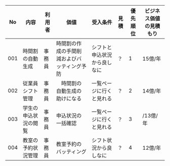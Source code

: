 No | 内容 | 利用者 | 価値 | 受入条件 | 見積 | 優先順位 | ビジネス価値の見積もり
---|------|--------|------|---------|------|----------|----------------------
001 | 時間割の自動生成 | 事務員 | 時間割の作成の手間削減およびバッティング予防 | シフトと申込状況から良しなに | ？ | 1 | 15億/年
002 | 従業員シフト管理 | 事務員 |　時間割の自動生成の助けになる | 一覧ページに行くと見れる | ？ | 2 | 14億/年
003 | 学生の申込状況の閲覧 | 事務員 | 申込状況の一括確認 | 一覧ページに行くと見れる | ？ | 3 | /13億/年
004 | 教室の予約状況管理| 事務員 | 教室予約のバッティング | シフト状況から良しなに | ？ | 4 | 12億/年
